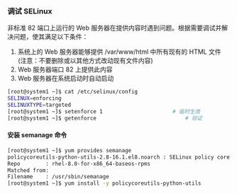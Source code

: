 ### 调试 SELinux

非标准 82 端口上运行的 Web 服务器在提供内容时遇到问题。根据需要调试并解决问题，使其满足以下条件：

1. 系统上的 Web 服务器能够提供 /var/www/html 中所有现有的 HTML 文件 (注意：不要删除或以其他方式改动现有文件内容)
2. Web 服务器端口 82 上提供此内容
3. Web 服务器在系统启动时自动启动

```bash
[root@system1 ~]$ cat /etc/selinux/config
SELINUX=enforcing
SELINUXTYPE=targeted
[root@system1 ~]$ setenforce 1						# 临时生效
[root@system1 ~]$ getenforce							# 验证
```

#### 安装 semanage 命令

```bash
[root@system1 ~]$ yum provides semanage
policycoreutils-python-utils-2.8-16.1.el8.noarch : SELinux policy core python utilities
Repo        : rhel-8.0-for-x86_64-baseos-rpms
Matched from:
Filename    : /usr/sbin/semanage
[root@system1 ~]$ yum install -y policycoreutils-python-utils
```











